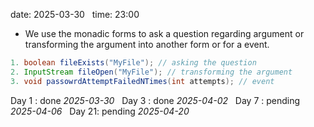 date: 2025-03-30  
time: 23:00  

- We use the monadic forms to ask a question regarding argument or transforming the argument into another form or for a event.

```java
1. boolean fileExists("MyFile"); // asking the question
2. InputStream fileOpen("MyFile"); // transforming the argument 
3. void passowrdAttemptFailedNTimes(int attempts); // event
```
  

Day 1 : done *2025-03-30*  
Day 3 : done *2025-04-02*  
Day 7 : pending *2025-04-06*  
Day 21: pending *2025-04-20*